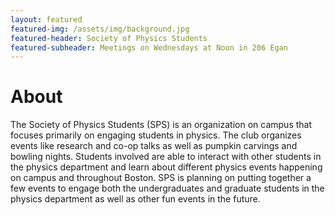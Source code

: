 ```yaml
---
layout: featured
featured-img: /assets/img/background.jpg
featured-header: Society of Physics Students
featured-subheader: Meetings on Wednesdays at Noon in 206 Egan
---
```

# About

The Society of Physics Students (SPS) is an organization on campus that focuses primarily on engaging students in physics. The club organizes events like research and co-op talks as well as pumpkin carvings and bowling nights. Students involved are able to interact with other students in the physics department and learn about different physics events happening on campus and throughout Boston. SPS is planning on putting together a few events to engage both the undergraduates and graduate students in the physics department as well as other fun events in the future.